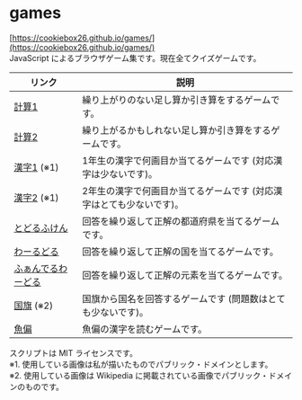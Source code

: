 # games

[https://cookiebox26.github.io/games/](https://cookiebox26.github.io/games/)  
JavaScript によるブラウザゲーム集です。現在全てクイズゲームです。  

| リンク | 説明 |
| ---- | ---- |
| [計算1](keisan/keisan.html) | 繰り上がりのない足し算か引き算をするゲームです。|
| [計算2](keisan/keisan2.html) | 繰り上がるかもしれない足し算か引き算をするゲームです。|
| [漢字1](kanji/index.html) (※1) | 1年生の漢字で何画目か当てるゲームです (対応漢字は少ないです)。|
| [漢字2](kanji2/index.html) (※1) | 2年生の漢字で何画目か当てるゲームです (対応漢字はとても少ないです)。|
| [とどるふけん](todlefukens/todlefuken.html) | 回答を繰り返して正解の都道府県を当てるゲームです。|
| [わーるどる](todlefukens/worldle.html) | 回答を繰り返して正解の国を当てるゲームです。|
| [ふぁんでるわーどる](todlefukens/vanderwardle.html) | 回答を繰り返して正解の元素を当てるゲームです。|
| [国旗](flags/index.html) (※2) | 国旗から国名を回答するゲームです (問題数はとても少ないです)。|
| [魚偏](fish/index.html) | 魚偏の漢字を読むゲームです。|

スクリプトは MIT ライセンスです。  
※1. 使用している画像は私が描いたものでパブリック・ドメインとします。  
※2. 使用している画像は Wikipedia に掲載されている画像でパブリック・ドメインのものです。
